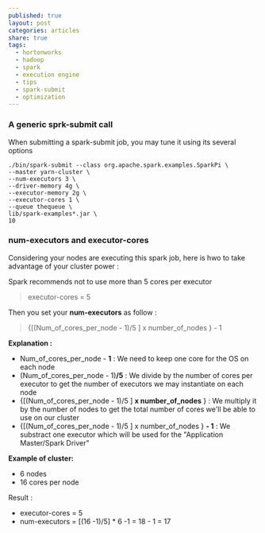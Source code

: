 ```yaml
---
published: true
layout: post
categories: articles
share: true
tags:
  - hortonworks
  - hadoop
  - spark
  - execution engine
  - tips
  - spark-submit
  - optimization
---
```


### A generic sprk-submit call

When submitting a spark-submit job, you may tune it using its several options

```shell
./bin/spark-submit --class org.apache.spark.examples.SparkPi \
--master yarn-cluster \
--num-executors 3 \
--driver-memory 4g \
--executor-memory 2g \
--executor-cores 1 \
--queue thequeue \
lib/spark-examples*.jar \
10
```

### num-executors and executor-cores

Considering your nodes are executing this spark job, here is hwo to take advantage of your cluster power : 

Spark recommends not to use more than 5 cores per executor 
> executor-cores = 5

Then you set your **num-executors** as follow : 
> {[(Num_of_cores_per_node - 1)/5 ] x number_of_nodes } - 1

**Explanation :** 
- Num_of_cores_per_node - **1** : We need to keep one core for the OS  on each node
- (Num_of_cores_per_node - 1)**/5** : We divide by the number of cores per executor to get the number of  executors we may instantiate on each node
- {[(Num_of_cores_per_node - 1)/5 ] **x number_of_nodes** } : We multiply it by the number of nodes to get the total number of cores we'll be able to use on our cluster
- {[(Num_of_cores_per_node - 1)/5 ] x number_of_nodes } **- 1** : We substract one executor which will be used for the "Application Master/Spark Driver"


**Example of cluster:**
- 6 nodes
- 16 cores per node 

Result : 
- executor-cores = 5
- num-executors = [(16 -1)/5] * 6 -1 = 18 - 1 = 17
